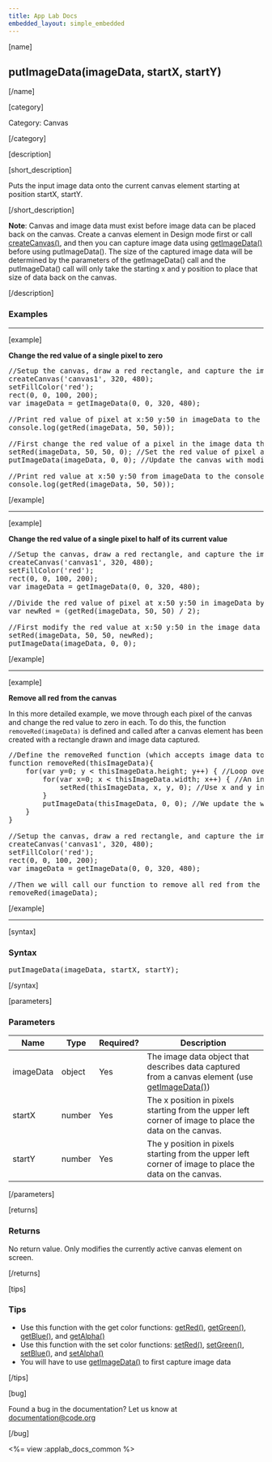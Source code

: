 ```yaml
---
title: App Lab Docs
embedded_layout: simple_embedded
---
```


[name]

## putImageData(imageData, startX, startY)

[/name]


[category]

Category: Canvas

[/category]

[description]

[short_description]

Puts the input image data onto the current canvas element starting at position startX, startY.

[/short_description]

**Note**: Canvas and image data must exist before image data can be placed back on the canvas. Create a canvas element in Design mode first or call [createCanvas()](/applab/docs/createCanvas), and then you can capture image data using [getImageData()](/applab/docs/getImageData) before using putImageData(). The size of the captured image data will be determined by the parameters of the getImageData() call and the putImageData() call will only take the starting x and y position to place that size of data back on the canvas.

[/description]

### Examples
____________________________________________________

[example]

**Change the red value of a single pixel to zero**

<pre>
//Setup the canvas, draw a red rectangle, and capture the image data of the whole canvas
createCanvas('canvas1', 320, 480);
setFillColor('red');
rect(0, 0, 100, 200);
var imageData = getImageData(0, 0, 320, 480);

//Print red value of pixel at x:50 y:50 in imageData to the debugging console. Again we will see 255.
console.log(getRed(imageData, 50, 50));

//First change the red value of a pixel in the image data then update the canvas
setRed(imageData, 50, 50, 0); //Set the red value of pixel at x:50 y:50 in imageData to zero
putImageData(imageData, 0, 0); //Update the canvas with modified image data starting at x:0 y:0

//Print red value at x:50 y:50 from imageData to the console again. We will see 0 in the console.
console.log(getRed(imageData, 50, 50));
</pre>

[/example]

____________________________________________________

[example]

**Change the red value of a single pixel to half of its current value**

<pre>
//Setup the canvas, draw a red rectangle, and capture the image data of the whole canvas
createCanvas('canvas1', 320, 480);
setFillColor('red');
rect(0, 0, 100, 200);
var imageData = getImageData(0, 0, 320, 480);

//Divide the red value of pixel at x:50 y:50 in imageData by 2 and store as 'newRed'
var newRed = (getRed(imageData, 50, 50) / 2);

//First modify the red value at x:50 y:50 in the image data using 'newRed' then update the canvas
setRed(imageData, 50, 50, newRed);
putImageData(imageData, 0, 0);
</pre>

[/example]

____________________________________________________

[example]

**Remove all red from the canvas**

In this more detailed example, we move through each pixel of the canvas and change the red value to zero in each. To do this, the function `removeRed(imageData)` is defined and called after a canvas element has been created with a rectangle drawn and image data captured.

<pre>
//Define the removeRed function (which accepts image data to work on as variable 'thisImageData')
function removeRed(thisImageData){
    for(var y=0; y < thisImageData.height; y++) { //Loop over each pixel in y axis
        for(var x=0; x < thisImageData.width; x++) { //An inner loop over each pixel in x axis
            setRed(thisImageData, x, y, 0); //Use x and y in our loops to set each pixel's red value to 0
        }
        putImageData(thisImageData, 0, 0); //We update the whole canvas for every pixel in our loops
    }
}

//Setup the canvas, draw a red rectangle, and capture the image data of the whole canvas
createCanvas('canvas1', 320, 480);
setFillColor('red');
rect(0, 0, 100, 200);
var imageData = getImageData(0, 0, 320, 480);

//Then we will call our function to remove all red from the canvas one pixel at a time
removeRed(imageData);
</pre>

[/example]

____________________________________________________

[syntax]

### Syntax
<pre>
putImageData(imageData, startX, startY);
</pre>

[/syntax]

[parameters]

### Parameters

| Name  | Type | Required? | Description |
|-----------------|------|-----------|-------------|
| imageData | object | Yes | The image data object that describes data captured from a canvas element (use [getImageData()](/applab/docs/getImageData))    |
| startX | number | Yes | The x position in pixels starting from the upper left corner of image to place the data on the canvas.  |
| startY | number | Yes | The y position in pixels starting from the upper left corner of image to place the data on the canvas.  |

[/parameters]

[returns]

### Returns
No return value. Only modifies the currently active canvas element on screen.

[/returns]

[tips]

### Tips
- Use this function with the get color functions: [getRed()](/applab/docs/getRed), [getGreen()](/applab/docs/getGreen), [getBlue()](/applab/docs/getBlue), and [getAlpha()](/applab/docs/getAlpha)
- Use this function with the set color functions: [setRed()](/applab/docs/setRed), [setGreen()](/applab/docs/setGreen), [setBlue()](/applab/docs/setBlue), and [setAlpha()](/applab/docs/setAlpha)
- You will have to use [getImageData()](/applab/docs/getImageData) to first capture image data

[/tips]

[bug]

Found a bug in the documentation? Let us know at documentation@code.org

[/bug]

<%= view :applab_docs_common %>
